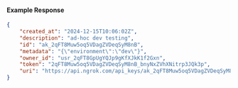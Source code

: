 <!-- Code generated for API Clients. DO NOT EDIT. -->

#### Example Response

```json
{
	"created_at": "2024-12-15T10:06:02Z",
	"description": "ad-hoc dev testing",
	"id": "ak_2qFT8Muw5oq5VDagZVDeqSyM8nB",
	"metadata": "{\"environment\":\"dev\"}",
	"owner_id": "usr_2qFT8GpUgYQJp9gKfXJkK1f2Gxn",
	"token": "2qFT8Muw5oq5VDagZVDeqSyM8nB_bnyNxZVhXNitrp3JQk3p",
	"uri": "https://api.ngrok.com/api_keys/ak_2qFT8Muw5oq5VDagZVDeqSyM8nB"
}
```
